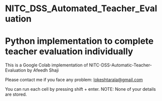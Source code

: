 # NITC_DSS_Automated_Teacher_Evaluation
# Python implementation to complete teacher evaluation individually 

This is a Google Colab implementation of NITC-DSS-Automatic-Teacher-Evaluation by Afeedh Shaji

Please contact me if you face any problem: lokeshtarala@gmail.com

You can run each cell by pressing shift + enter.
NOTE: None of your details are stored.
